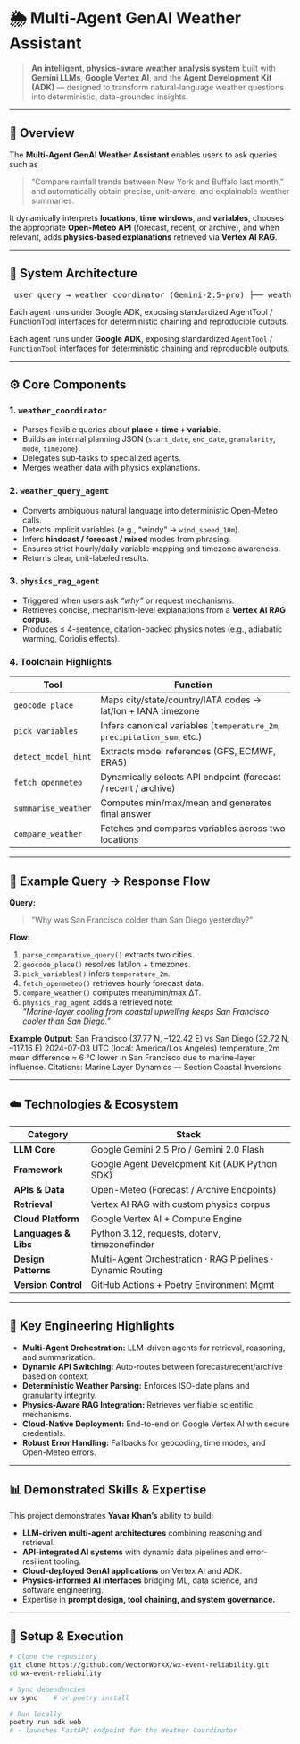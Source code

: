 # 🌦️ Multi-Agent GenAI Weather Assistant

> **An intelligent, physics-aware weather analysis system** built with **Gemini LLMs**, **Google Vertex AI**, and the **Agent Development Kit (ADK)** — designed to transform natural-language weather questions into deterministic, data-grounded insights.

---

## 🧠 Overview

The **Multi-Agent GenAI Weather Assistant** enables users to ask queries such as  
> “Compare rainfall trends between New York and Buffalo last month,”  
and automatically obtain precise, unit-aware, and explainable weather summaries.

It dynamically interprets **locations**, **time windows**, and **variables**, chooses the appropriate **Open-Meteo API** (forecast, recent, or archive), and when relevant, adds **physics-based explanations** retrieved via **Vertex AI RAG**.

---

## 🧩 System Architecture

<pre> user query → weather_coordinator (Gemini-2.5-pro) ├── weather_query_agent │ ├── geocode_place() → lat/lon, timezone │ ├── pick_variables() → temperature_2m, precipitation, etc. │ ├── detect_model_hint() → GFS / ECMWF / ERA5 / ICON │ ├── fetch_openmeteo() → dynamic endpoint selection │ └── summarise_weather() → concise, unit-aware answer └── physics_rag_agent (optional) └── Vertex AI RAG Retrieval → physics mechanism note </pre>

Each agent runs under Google ADK, exposing standardized AgentTool / FunctionTool interfaces for deterministic chaining and reproducible outputs.


Each agent runs under **Google ADK**, exposing standardized `AgentTool` / `FunctionTool` interfaces for deterministic chaining and reproducible outputs.

---

## ⚙️ Core Components

### 1. `weather_coordinator`
- Parses flexible queries about **place + time + variable**.  
- Builds an internal planning JSON (`start_date`, `end_date`, `granularity`, `mode`, `timezone`).  
- Delegates sub-tasks to specialized agents.  
- Merges weather data with physics explanations.

### 2. `weather_query_agent`
- Converts ambiguous natural language into deterministic Open-Meteo calls.  
- Detects implicit variables (e.g., “windy” → `wind_speed_10m`).  
- Infers **hindcast / forecast / mixed** modes from phrasing.  
- Ensures strict hourly/daily variable mapping and timezone awareness.  
- Returns clear, unit-labeled results.

### 3. `physics_rag_agent`
- Triggered when users ask *“why”* or request mechanisms.  
- Retrieves concise, mechanism-level explanations from a **Vertex AI RAG corpus**.  
- Produces ≤ 4-sentence, citation-backed physics notes (e.g., adiabatic warming, Coriolis effects).

### 4. Toolchain Highlights

| Tool | Function |
|------|-----------|
| `geocode_place` | Maps city/state/country/IATA codes → lat/lon + IANA timezone |
| `pick_variables` | Infers canonical variables (`temperature_2m`, `precipitation_sum`, etc.) |
| `detect_model_hint` | Extracts model references (GFS, ECMWF, ERA5) |
| `fetch_openmeteo` | Dynamically selects API endpoint (forecast / recent / archive) |
| `summarise_weather` | Computes min/max/mean and generates final answer |
| `compare_weather` | Fetches and compares variables across two locations |

---

## 🧮 Example Query → Response Flow

**Query:**  
> “Why was San Francisco colder than San Diego yesterday?”

**Flow:**
1. `parse_comparative_query()` extracts two cities.  
2. `geocode_place()` resolves lat/lon + timezones.  
3. `pick_variables()` infers `temperature_2m`.  
4. `fetch_openmeteo()` retrieves hourly forecast data.  
5. `compare_weather()` computes mean/min/max ΔT.  
6. `physics_rag_agent` adds a retrieved note:  
   *“Marine-layer cooling from coastal upwelling keeps San Francisco cooler than San Diego.”*

**Example Output:**
San Francisco (37.77 N, –122.42 E) vs San Diego (32.72 N, –117.16 E)
2024-07-03 UTC (local: America/Los Angeles)
temperature_2m mean difference ≈ 6 °C lower in San Francisco due to marine-layer influence.
Citations: Marine Layer Dynamics — Section Coastal Inversions


---

## ☁️ Technologies & Ecosystem

| Category | Stack |
|-----------|-------|
| **LLM Core** | Google Gemini 2.5 Pro / Gemini 2.0 Flash |
| **Framework** | Google Agent Development Kit (ADK Python SDK) |
| **APIs & Data** | Open-Meteo (Forecast / Archive Endpoints) |
| **Retrieval** | Vertex AI RAG with custom physics corpus |
| **Cloud Platform** | Google Vertex AI + Compute Engine |
| **Languages & Libs** | Python 3.12, requests, dotenv, timezonefinder |
| **Design Patterns** | Multi-Agent Orchestration · RAG Pipelines · Dynamic Routing |
| **Version Control** | GitHub Actions + Poetry Environment Mgmt |

---

## 🧱 Key Engineering Highlights

- **Multi-Agent Orchestration:** LLM-driven agents for retrieval, reasoning, and summarization.  
- **Dynamic API Switching:** Auto-routes between forecast/recent/archive based on context.  
- **Deterministic Weather Parsing:** Enforces ISO-date plans and granularity integrity.  
- **Physics-Aware RAG Integration:** Retrieves verifiable scientific mechanisms.  
- **Cloud-Native Deployment:** End-to-end on Google Vertex AI with secure credentials.  
- **Robust Error Handling:** Fallbacks for geocoding, time modes, and Open-Meteo errors.

---

## 📊 Demonstrated Skills & Expertise

This project demonstrates **Yavar Khan’s** ability to build:
- **LLM-driven multi-agent architectures** combining reasoning and retrieval.  
- **API-integrated AI systems** with dynamic data pipelines and error-resilient tooling.  
- **Cloud-deployed GenAI applications** on Vertex AI and ADK.  
- **Physics-informed AI interfaces** bridging ML, data science, and software engineering.  
- Expertise in **prompt design, tool chaining, and system governance.**

---

## 🚀 Setup & Execution

```bash
# Clone the repository
git clone https://github.com/VectorWorkX/wx-event-reliability.git
cd wx-event-reliability

# Sync dependencies
uv sync    # or poetry install

# Run locally
poetry run adk web
# → launches FastAPI endpoint for the Weather Coordinator
